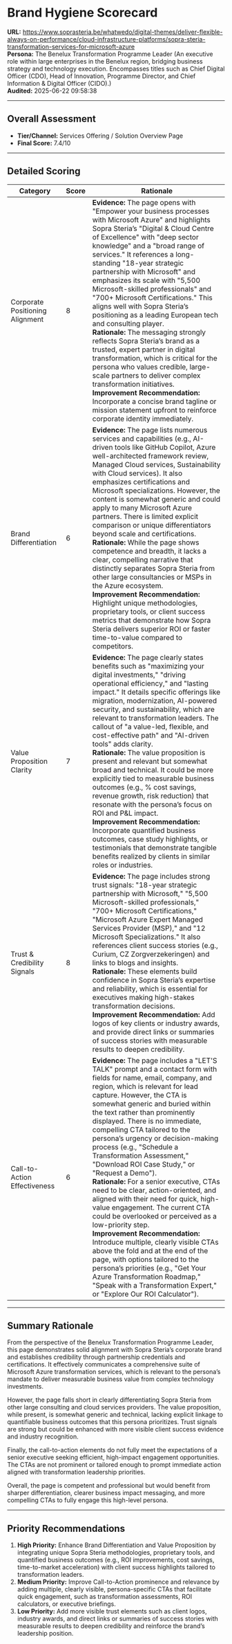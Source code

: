 # Brand Hygiene Scorecard

**URL:** https://www.soprasteria.be/whatwedo/digital-themes/deliver-flexible-always-on-performance/cloud-infrastructure-platforms/sopra-steria-transformation-services-for-microsoft-azure  
**Persona:** The Benelux Transformation Programme Leader (An executive role within large enterprises in the Benelux region, bridging business strategy and technology execution. Encompasses titles such as Chief Digital Officer (CDO), Head of Innovation, Programme Director, and Chief Information & Digital Officer (CIDO).)  
**Audited:** 2025-06-22 09:58:38

---

## Overall Assessment

- **Tier/Channel:** Services Offering / Solution Overview Page  
- **Final Score:** 7.4/10

---

## Detailed Scoring

| Category                   | Score | Rationale                                                                                                                                                                                                                                                                                                                                                                                                                                                                                                  |
|----------------------------|-------|------------------------------------------------------------------------------------------------------------------------------------------------------------------------------------------------------------------------------------------------------------------------------------------------------------------------------------------------------------------------------------------------------------------------------------------------------------------------------------------------------------|
| Corporate Positioning Alignment | 8     | **Evidence:** The page opens with "Empower your business processes with Microsoft Azure" and highlights Sopra Steria’s "Digital & Cloud Centre of Excellence" with "deep sector knowledge" and a "broad range of services." It references a long-standing "18-year strategic partnership with Microsoft" and emphasizes its scale with "5,500 Microsoft-skilled professionals" and "700+ Microsoft Certifications." This aligns well with Sopra Steria’s positioning as a leading European tech and consulting player. <br> **Rationale:** The messaging strongly reflects Sopra Steria’s brand as a trusted, expert partner in digital transformation, which is critical for the persona who values credible, large-scale partners to deliver complex transformation initiatives. <br> **Improvement Recommendation:** Incorporate a concise brand tagline or mission statement upfront to reinforce corporate identity immediately. |
| Brand Differentiation       | 6     | **Evidence:** The page lists numerous services and capabilities (e.g., AI-driven tools like GitHub Copilot, Azure well-architected framework review, Managed Cloud services, Sustainability with Cloud services). It also emphasizes certifications and Microsoft specializations. However, the content is somewhat generic and could apply to many Microsoft Azure partners. There is limited explicit comparison or unique differentiators beyond scale and certifications. <br> **Rationale:** While the page shows competence and breadth, it lacks a clear, compelling narrative that distinctly separates Sopra Steria from other large consultancies or MSPs in the Azure ecosystem. <br> **Improvement Recommendation:** Highlight unique methodologies, proprietary tools, or client success metrics that demonstrate how Sopra Steria delivers superior ROI or faster time-to-value compared to competitors. |
| Value Proposition Clarity  | 7     | **Evidence:** The page clearly states benefits such as "maximizing your digital investments," "driving operational efficiency," and "lasting impact." It details specific offerings like migration, modernization, AI-powered security, and sustainability, which are relevant to transformation leaders. The callout of "a value-led, flexible, and cost-effective path" and "AI-driven tools" adds clarity. <br> **Rationale:** The value proposition is present and relevant but somewhat broad and technical. It could be more explicitly tied to measurable business outcomes (e.g., % cost savings, revenue growth, risk reduction) that resonate with the persona’s focus on ROI and P&L impact. <br> **Improvement Recommendation:** Incorporate quantified business outcomes, case study highlights, or testimonials that demonstrate tangible benefits realized by clients in similar roles or industries. |
| Trust & Credibility Signals | 8     | **Evidence:** The page includes strong trust signals: "18-year strategic partnership with Microsoft," "5,500 Microsoft-skilled professionals," "700+ Microsoft Certifications," "Microsoft Azure Expert Managed Services Provider (MSP)," and "12 Microsoft Specializations." It also references client success stories (e.g., Curium, CZ Zorgverzekeringen) and links to blogs and insights. <br> **Rationale:** These elements build confidence in Sopra Steria’s expertise and reliability, which is essential for executives making high-stakes transformation decisions. <br> **Improvement Recommendation:** Add logos of key clients or industry awards, and provide direct links or summaries of success stories with measurable results to deepen credibility. |
| Call-to-Action Effectiveness | 6     | **Evidence:** The page includes a "LET'S TALK" prompt and a contact form with fields for name, email, company, and region, which is relevant for lead capture. However, the CTA is somewhat generic and buried within the text rather than prominently displayed. There is no immediate, compelling CTA tailored to the persona’s urgency or decision-making process (e.g., "Schedule a Transformation Assessment," "Download ROI Case Study," or "Request a Demo"). <br> **Rationale:** For a senior executive, CTAs need to be clear, action-oriented, and aligned with their need for quick, high-value engagement. The current CTA could be overlooked or perceived as a low-priority step. <br> **Improvement Recommendation:** Introduce multiple, clearly visible CTAs above the fold and at the end of the page, with options tailored to the persona’s priorities (e.g., "Get Your Azure Transformation Roadmap," "Speak with a Transformation Expert," or "Explore Our ROI Calculator"). |

---

## Summary Rationale

From the perspective of the Benelux Transformation Programme Leader, this page demonstrates solid alignment with Sopra Steria’s corporate brand and establishes credibility through partnership credentials and certifications. It effectively communicates a comprehensive suite of Microsoft Azure transformation services, which is relevant to the persona’s mandate to deliver measurable business value from complex technology investments.

However, the page falls short in clearly differentiating Sopra Steria from other large consulting and cloud services providers. The value proposition, while present, is somewhat generic and technical, lacking explicit linkage to quantifiable business outcomes that this persona prioritizes. Trust signals are strong but could be enhanced with more visible client success evidence and industry recognition.

Finally, the call-to-action elements do not fully meet the expectations of a senior executive seeking efficient, high-impact engagement opportunities. The CTAs are not prominent or tailored enough to prompt immediate action aligned with transformation leadership priorities.

Overall, the page is competent and professional but would benefit from sharper differentiation, clearer business impact messaging, and more compelling CTAs to fully engage this high-level persona.

---

## Priority Recommendations

1. **High Priority:** Enhance Brand Differentiation and Value Proposition by integrating unique Sopra Steria methodologies, proprietary tools, and quantified business outcomes (e.g., ROI improvements, cost savings, time-to-market acceleration) with client success highlights tailored to transformation leaders.  
2. **Medium Priority:** Improve Call-to-Action prominence and relevance by adding multiple, clearly visible, persona-specific CTAs that facilitate quick engagement, such as transformation assessments, ROI calculators, or executive briefings.  
3. **Low Priority:** Add more visible trust elements such as client logos, industry awards, and direct links or summaries of success stories with measurable results to deepen credibility and reinforce the brand’s leadership position.